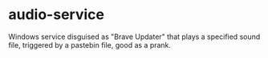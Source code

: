# audio-service
Windows service disguised as "Brave Updater" that plays a specified sound file, triggered by a pastebin file, good as a prank.
